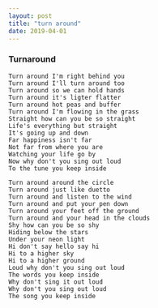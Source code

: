 ```yaml
---
layout: post
title: "turn around"
date: 2019-04-01
---
```


### Turnaround
	Turn around I'm right behind you
	Turn around I'll turn around too
	Turn around so we can hold hands
	Turn around it's ligter flatter
	Turn around hot peas and buffer
	Turn around I'm flowing in the grass
	Straight how can you be so straight
	Life's everything but straight
	It's going up and down
	Far happiness isn't far
	Not far from where you are
	Watching your life go by
	Now why don't you sing out loud
	To the tune you keep inside
	
	Turn around around the circle
	Turn around just like duetto
	Turn around and listen to the wind
	Turn around and put your pen down
	Turn around your feet off the ground
	Turn around and your head in the clouds
	Shy how can you be so shy
	Hiding below the stars
	Under your neon light
	Hi don't say hello say hi
	Hi to a higher sky
	Hi to a higher ground
	Loud why don't you sing out loud
	The words you keep inside
	Why don't sing it out loud
	Why don't you sing out loud
	The song you keep inside